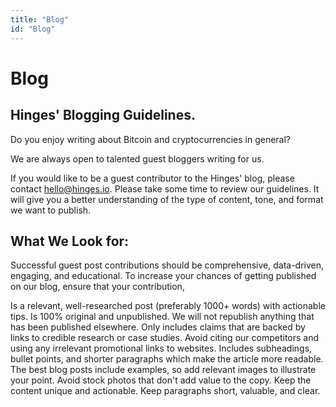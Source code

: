 ```yaml
---
title: "Blog"
id: "Blog"
---
```


# Blog


## Hinges' Blogging Guidelines.
Do you enjoy writing about Bitcoin and cryptocurrencies in general?

We are always open to talented guest bloggers writing for us.

 

If you would like to be a guest contributor to the Hinges' blog, please contact hello@hinges.io. Please take some time to review our guidelines. It will give you a better understanding of the type of content, tone, and format we want to publish.
 

## What We Look for: 
Successful guest post contributions should be comprehensive, data-driven, engaging, and educational. To increase your chances of getting published on our blog, ensure that your contribution,

 

Is a relevant, well-researched post (preferably 1000+ words) with actionable tips.
Is 100% original and unpublished. We will not republish anything that has been published elsewhere.
Only includes claims that are backed by links to credible research or case studies. Avoid citing our competitors and using any irrelevant promotional links to websites.
Includes subheadings, bullet points, and shorter paragraphs which make the article more readable. 
The best blog posts include examples, so add relevant images to illustrate your point. Avoid stock photos that don't add value to the copy.
Keep the content unique and actionable. Keep paragraphs short, valuable, and clear.
